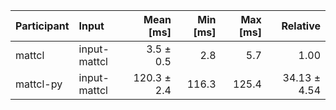 | Participant | Input | Mean [ms] | Min [ms] | Max [ms] | Relative |
|:---|:---|---:|---:|---:|---:|
| mattcl | input-mattcl | 3.5 ± 0.5 | 2.8 | 5.7 | 1.00 |
| mattcl-py | input-mattcl | 120.3 ± 2.4 | 116.3 | 125.4 | 34.13 ± 4.54 |
